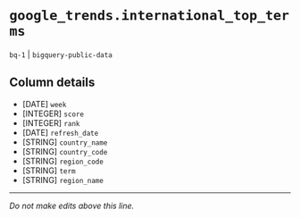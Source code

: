 # `google_trends.international_top_terms`
`bq-1` | `bigquery-public-data`

## Column details
* [DATE]      `week`
* [INTEGER]   `score`
* [INTEGER]   `rank`
* [DATE]      `refresh_date`
* [STRING]    `country_name`
* [STRING]    `country_code`
* [STRING]    `region_code`
* [STRING]    `term`
* [STRING]    `region_name`

-------------------------------------------------------------------------------
*Do not make edits above this line.*

